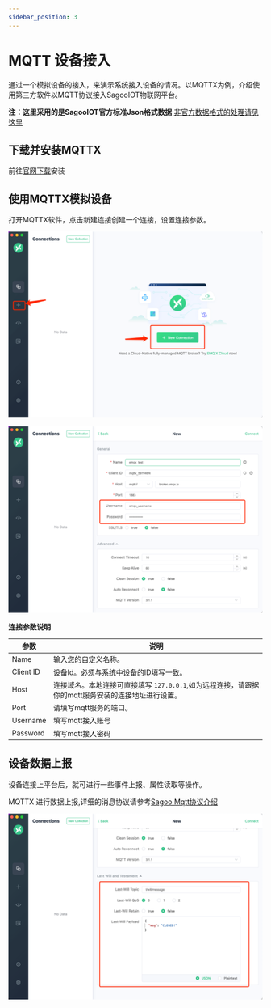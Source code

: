 ```yaml
---
sidebar_position: 3
---
```

# MQTT 设备接入

通过一个模拟设备的接入，来演示系统接入设备的情况。以MQTTX为例，介绍使用第三方软件以MQTT协议接入SagooIOT物联网平台。

**注：这里采用的是SagooIOT官方标准Json格式数据** [非官方数据格式的处理请见这里](mqtt2.md)

## 下载并安装MQTTX

前往[官网下载](https://mqttx.app/)安装

## 使用MQTTX模拟设备

打开MQTTX软件，点击新建连接创建一个连接，设置连接参数。

![mqttx-create](../imgs/device_access/mqttx-create.png)

![mqttx-user](../imgs/device_access/mqttx-user.png)

 **连接参数说明**

| 参数      | 说明                                                         |
| --------- | ------------------------------------------------------------ |
| Name      | 输入您的自定义名称。                                         |
| Client ID | 设备Id。必须与系统中设备的ID填写一致。                       |
| Host      | 连接域名。本地连接可直接填写 `127.0.0.1`,如为远程连接，请跟据你的mqtt服务安装的连接地址进行设置。 |
| Port      | 请填写mqtt服务的端口。                                       |
| Username  | 填写mqtt接入账号                                             |
| Password  | 填写mqtt接入密码                                             |



## 设备数据上报

设备连接上平台后，就可进行一些事件上报、属性读取等操作。

MQTTX 进行数据上报,详细的消息协议请参考[Sagoo Mqtt协议介绍](../../develop/protocol/mqtt.md)

![mqttx-willmessage](../imgs/device_access/mqttx-willmessage.png)

